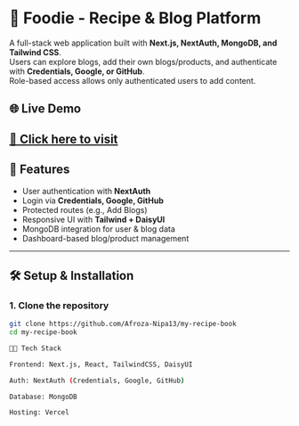 # 🍴 Foodie - Recipe & Blog Platform

A full-stack web application built with **Next.js, NextAuth, MongoDB, and Tailwind CSS**.  
Users can explore blogs, add their own blogs/products, and authenticate with **Credentials, Google, or GitHub**.  
Role-based access allows only authenticated users to add content.

## 🌐 Live Demo  
[🔗 Click here to visit](https://my-recipe-book-amber.vercel.app)
---

## 🚀 Features
- User authentication with **NextAuth**
- Login via **Credentials, Google, GitHub**
- Protected routes (e.g., Add Blogs)
- Responsive UI with **Tailwind + DaisyUI**
- MongoDB integration for user & blog data
- Dashboard-based blog/product management

---

## 🛠️ Setup & Installation

### 1. Clone the repository
```bash
git clone https://github.com/Afroza-Nipa13/my-recipe-book
cd my-recipe-book

🧑‍💻 Tech Stack

Frontend: Next.js, React, TailwindCSS, DaisyUI

Auth: NextAuth (Credentials, Google, GitHub)

Database: MongoDB

Hosting: Vercel